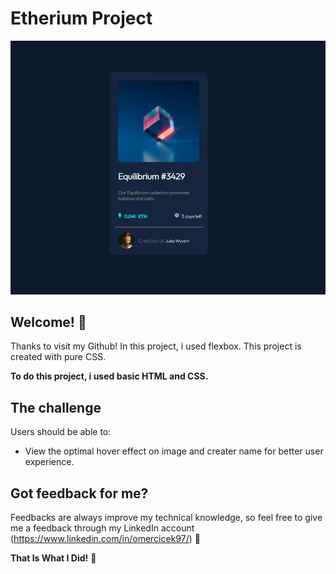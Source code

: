 # Etherium Project

![Design preview for the Etherium Card Project](EtheriumProject.png)

## Welcome! 👋

Thanks to visit my Github! In this project, i used flexbox. This project is created with pure CSS. 

**To do this project, i used basic HTML and CSS.**

## The challenge

Users should be able to:

- View the optimal hover effect on image and creater name for better user experience. 

## Got feedback for me?

Feedbacks are always improve my technical knowledge, so feel free to give me a feedback through my LinkedIn account (https://www.linkedin.com/in/omercicek97/) 🙌

**That Is What I Did!** 🚀
